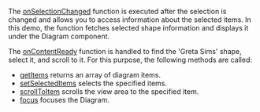 The [onSelectionChanged](/Documentation/ApiReference/UI_Components/dxDiagram/Configuration/#onSelectionChanged) function is executed after the selection is changed and allows you to access information about the selected items. In this demo, the function fetches selected shape information and displays it under the Diagram component.
<!--split-->

The [onContentReady](/Documentation/ApiReference/UI_Components/dxDiagram/Configuration/#onContentReady) function is handled to find the 'Greta Sims' shape, select it, and scroll to it. For this purpose, the following methods are called:

* [getItems](/Documentation/ApiReference/UI_Components/dxDiagram/Methods/#getItems) returns an array of diagram items.
* [setSelectedItems](/Documentation/ApiReference/UI_Components/dxDiagram/Methods/#setSelectedItemsitems) selects the specified items.
* [scrollToItem](/Documentation/ApiReference/UI_Components/dxDiagram/Methods/#scrollToItemitem) scrolls the view area to the specified item.
* [focus](/Documentation/ApiReference/UI_Components/dxDiagram/Methods/#focus) focuses the Diagram.
